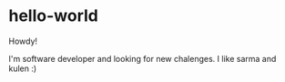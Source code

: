 # hello-world

Howdy!

I'm software developer and looking for new chalenges.
I like sarma and kulen :)
